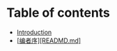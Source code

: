 # Table of contents

* [Introduction](README.md)
* [\[编者序\]\[READMD.md\]](bian-zhe-xu-readmd.md.md)

